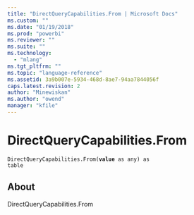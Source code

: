 ```yaml
---
title: "DirectQueryCapabilities.From | Microsoft Docs"
ms.custom: ""
ms.date: "01/19/2018"
ms.prod: "powerbi"
ms.reviewer: ""
ms.suite: ""
ms.technology: 
  - "mlang"
ms.tgt_pltfrm: ""
ms.topic: "language-reference"
ms.assetid: 3a9b007e-5934-468d-8ae7-94aa7844056f
caps.latest.revision: 2
author: "Minewiskan"
ms.author: "owend"
manager: "kfile"
---
```

# DirectQueryCapabilities.From
<code>DirectQueryCapabilities.From(**value** as any) as table</code>
## About
DirectQueryCapabilities.From

